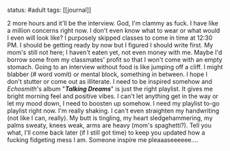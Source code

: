 status: #adult 
tags: [[journal]]

2 more hours and it'll be the interview. God, I'm clammy as fuck. I have like a million concerns right now. I don't even know what to wear or what would I even will look like? I purposely skipped classes to come in time at 12:30 PM. I should be getting ready by now but I figured I should write first. My mom's still not here; I haven't eaten yet, not even money with me. Maybe I'd borrow some from my classmates' profit so that I won't come with an empty stomach. Going to an interview without food is like jumping off a cliff. I might blabber (# word vomit) or mental block, something in between. I hope I don't stutter or come out as illiterate. I need to be inspired somehow and *Echosmith*'s album "***Talking Dreams***" is just the right playlist. It gives me bright morning feel and positive vibes. I can't let anything get in the way or let my mood down, I need to boosten up somehow. I need my playlist to-go playlist right now. I'm really shaking. I can't even straighten my handwriting (not like I can, really). My butt is tingling, my heart sledgehammering, my palms sweaty, knees weak, arms are heavy (mom's spaghetti?). Tell you what, I'll come back later (if I still got time) to keep you updated how a fucking fidgeting mess I am. Someone inspire me pleaaaseeeeee....